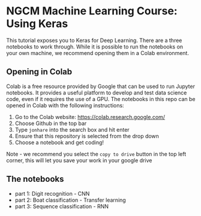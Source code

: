 # NGCM Machine Learning Course: Using Keras 

This tutorial exposes you to Keras for Deep Learning. There are a three notebooks to work through. While it is possible to run the notebooks on your own machine, we recommend opening them in a Colab environment.

## Opening in Colab

Colab is a free resource provided by Google that can be used to run Jupyter notebooks. It provides a useful platform to develop and test data science code, even if it requires the use of a GPU. The notebooks in this repo can be opened in Colab with the following instructions:

1. Go to the Colab website: https://colab.research.google.com/
2. Choose Github in the top bar
3. Type `jonhare` into the search box and hit enter
4. Ensure that this repository is selected from the drop down
5. Choose a notebook and get coding!

Note - we recommend you select the `copy to drive` button in the top left corner, this will let you save your work in your google drive

## The notebooks
- part 1: Digit recognition - CNN
- part 2: Boat classification - Transfer learning 
- part 3: Sequence classification - RNN
